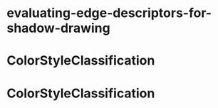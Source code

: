 # evaluating-edge-descriptors-for-shadow-drawing
# ColorStyleClassification
# ColorStyleClassification
